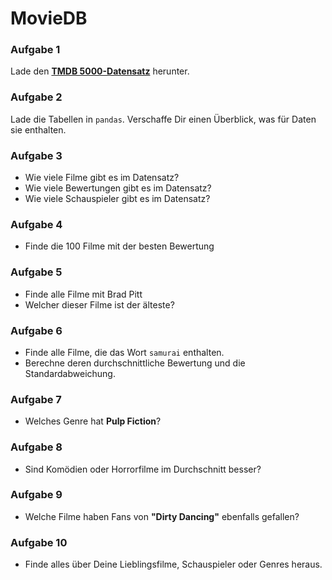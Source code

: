 
# MovieDB

### Aufgabe 1

Lade den **[TMDB 5000-Datensatz](https://www.kaggle.com/tmdb/tmdb-movie-metadata)** herunter.

### Aufgabe 2

Lade die Tabellen in `pandas`. Verschaffe Dir einen Überblick, was für Daten sie enthalten.

### Aufgabe 3

* Wie viele Filme gibt es im Datensatz?
* Wie viele Bewertungen gibt es im Datensatz?
* Wie viele Schauspieler gibt es im Datensatz?

### Aufgabe 4

* Finde die 100 Filme mit der besten Bewertung

### Aufgabe 5

* Finde alle Filme mit Brad Pitt
* Welcher dieser Filme ist der älteste?

### Aufgabe 6

* Finde alle Filme, die das Wort `samurai` enthalten.
* Berechne deren durchschnittliche Bewertung und die Standardabweichung.

### Aufgabe 7

* Welches Genre hat **Pulp Fiction**?

### Aufgabe 8

* Sind Komödien oder Horrorfilme im Durchschnitt besser?

### Aufgabe 9

* Welche Filme haben Fans von **"Dirty Dancing"** ebenfalls gefallen?

### Aufgabe 10

* Finde alles über Deine Lieblingsfilme, Schauspieler oder Genres heraus.
